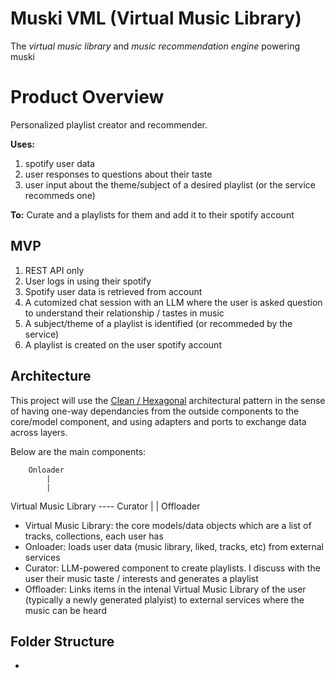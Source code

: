 # Muski VML (Virtual Music Library)

The *virtual music library* and *music recommendation engine* powering muski


# Product Overview

Personalized playlist creator and recommender. 

**Uses:** 
1. spotify user data
2. user responses to questions about their taste
3. user input about the theme/subject of a desired playlist (or the service recommeds one)

**To:**
Curate and a playlists for them and add it to their spotify account


## MVP

1. REST API only
2. User logs in using their spotify
3. Spotify user data is retrieved from account
4. A cutomized chat session with an LLM where the user is asked question to understand their relationship / tastes in music
5. A subject/theme of a playlist is identified (or recommeded by the service)
6. A playlist is created on the user spotify account

## Architecture

This project will use the [Clean / Hexagonal](https://blog.cleancoder.com/uncle-bob/2012/08/13/the-clean-architecture.html) architectural pattern in the sense of having one-way dependancies from the outside components to the core/model component, and using adapters and ports to exchange data across layers.

Below are the main components:

		Onloader
			|
			|
  Virtual Music Library ---- Curator 
			|
			|
		Offloader
		

- Virtual Music Library: the core models/data objects which are a list of tracks, collections, each user has
- Onloader: loads user data (music library, liked, tracks, etc) from external services
- Curator: LLM-powered component to create playlists. I discuss with the user their music taste / interests and generates a playlist
- Offloader: Links items in the intenal Virtual Music Library of the user (typically a newly generated plalyist) to external services where the music can be heard


## Folder Structure

- 